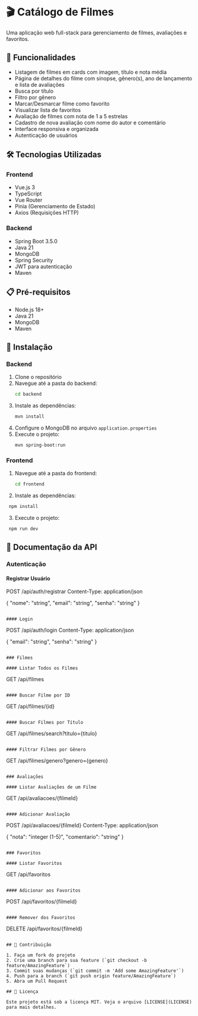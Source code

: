 # 🎬 Catálogo de Filmes

Uma aplicação web full-stack para gerenciamento de filmes, avaliações e favoritos.

## 🚀 Funcionalidades

- Listagem de filmes em cards com imagem, título e nota média
- Página de detalhes do filme com sinopse, gênero(s), ano de lançamento e lista de avaliações
- Busca por título
- Filtro por gênero
- Marcar/Desmarcar filme como favorito
- Visualizar lista de favoritos
- Avaliação de filmes com nota de 1 a 5 estrelas
- Cadastro de nova avaliação com nome do autor e comentário
- Interface responsiva e organizada
- Autenticação de usuários

## 🛠️ Tecnologias Utilizadas

### Frontend
- Vue.js 3
- TypeScript
- Vue Router
- Pinia (Gerenciamento de Estado)
- Axios (Requisições HTTP)

### Backend
- Spring Boot 3.5.0
- Java 21
- MongoDB
- Spring Security
- JWT para autenticação
- Maven

## 📋 Pré-requisitos

- Node.js 18+
- Java 21
- MongoDB
- Maven

## 🔧 Instalação

### Backend

1. Clone o repositório
2. Navegue até a pasta do backend:
   ```bash
   cd backend
   ```
3. Instale as dependências:
   ```bash
   mvn install
   ```
4. Configure o MongoDB no arquivo `application.properties`
5. Execute o projeto:
   ```bash
   mvn spring-boot:run
   ```

### Frontend

1. Navegue até a pasta do frontend:
   ```bash
   cd frontend
   ```
2. Instale as dependências:
 ```bash
  npm install
   ```
3. Execute o projeto:
 ```bash
  npm run dev
   ```

## 📝 Documentação da API

### Autenticação

#### Registrar Usuário

POST /api/auth/registrar
Content-Type: application/json

{
    "nome": "string",
    "email": "string",
    "senha": "string"
}
```

#### Login
```
POST /api/auth/login
Content-Type: application/json

{
    "email": "string",
    "senha": "string"
}
```

### Filmes

#### Listar Todos os Filmes
```
GET /api/filmes
```

#### Buscar Filme por ID
```
GET /api/filmes/{id}
```

#### Buscar Filmes por Título
```
GET /api/filmes/search?titulo={titulo}
```

#### Filtrar Filmes por Gênero
```
GET /api/filmes/genero?genero={genero}
```

### Avaliações

#### Listar Avaliações de um Filme
```
GET /api/avaliacoes/{filmeId}
```

#### Adicionar Avaliação
```
POST /api/avaliacoes/{filmeId}
Content-Type: application/json

{
    "nota": "integer (1-5)",
    "comentario": "string"
}
```

### Favoritos

#### Listar Favoritos
```
GET /api/favoritos
```

#### Adicionar aos Favoritos
```
POST /api/favoritos/{filmeId}
```

#### Remover dos Favoritos
```
DELETE /api/favoritos/{filmeId}
```

## 👥 Contribuição

1. Faça um fork do projeto
2. Crie uma branch para sua feature (`git checkout -b feature/AmazingFeature`)
3. Commit suas mudanças (`git commit -m 'Add some AmazingFeature'`)
4. Push para a branch (`git push origin feature/AmazingFeature`)
5. Abra um Pull Request

## 📄 Licença

Este projeto está sob a licença MIT. Veja o arquivo [LICENSE](LICENSE) para mais detalhes.
